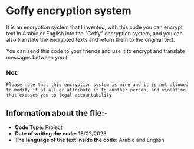 # Goffy encryption system 
It is an encryption system that I invented, with this code you can encrypt text in Arabic or English into the "Goffy" encryption system, and you can also translate the encrypted texts and return them to the original text.

You can send this code to your friends and use it to encrypt and translate messages between you (:

### Not:
`Please note that this encryption system is mine and it is not allowed to modify it at all or attribute it to another person, and violating that exposes you to legal accountability`

## Information about the file:-
- **Code Type:** Project
- **Date of writing the code:** 18/02/2023
- **The language of the text inside the code:** Arabic and English

